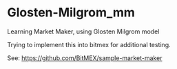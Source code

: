 # Glosten-Milgrom_mm
Learning Market Maker, using Glosten Milgrom model

Trying to implement this into bitmex for additional testing. 

See: https://github.com/BitMEX/sample-market-maker
